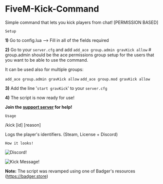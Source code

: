 # FiveM-Kick-Command
Simple command that lets you kick players from chat! [PERMISSION BASED]

`Setup`

**1)** Go to config.lua --> Fill in all of the fields required

**2)** Go to your `server.cfg` and add `add_ace group.admin gravKick allow` # group.admin should be the ace permissions group setup for the users that you want to be able to use the command.

It can be used also for multiple groups:

`add_ace group.admin gravKick allow`
`add_ace group.mod gravKick allow`

**3)** Add the line '`start gravKick`' to your `server.cfg`

**4)** The script is now ready for use!

**Join the [support server](https://discord.gg/ZYHxxba) for help!**

`Usage`

/kick [id] [reason]

Logs the player's identifiers. (Steam, License + Discord)

`How it looks!`

![Discord!](https://i.imgur.com/tGnmSs3.png)

![Kick Message!](https://i.imgur.com/4SeA3uo.png)


**Note:** The script was revamped using one of Badger's resources (https://badger.store)

